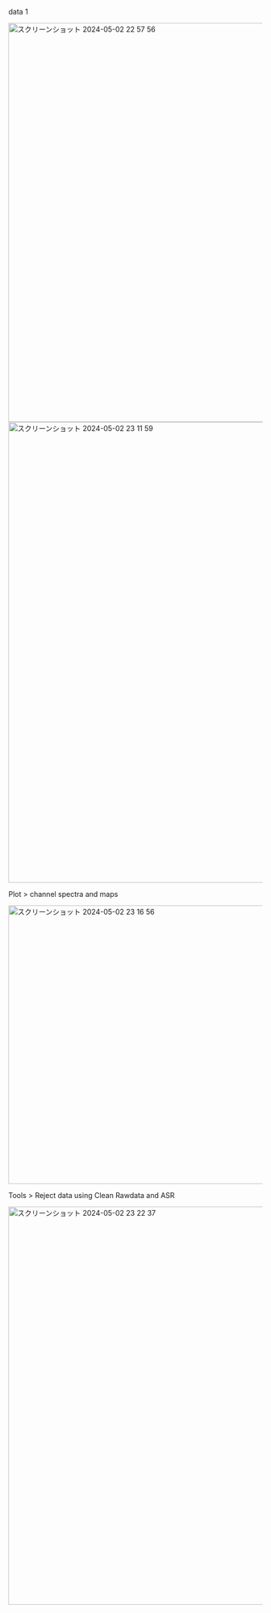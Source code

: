 

data 1  



<img width="791" alt="スクリーンショット 2024-05-02 22 57 56" src="https://github.com/am-da/mTRF/assets/112613519/48493520-11b5-4ab8-9fe7-7b4a84ed720b">

<img width="913" alt="スクリーンショット 2024-05-02 23 11 59" src="https://github.com/am-da/mTRF/assets/112613519/53b89ed7-a7c2-43df-b8f6-976a4dfc85ea">


Plot > channel spectra and maps  

<img width="552" alt="スクリーンショット 2024-05-02 23 16 56" src="https://github.com/am-da/mTRF/assets/112613519/f37647ca-c034-429f-ad90-830b979a2fca">

Tools > Reject data using Clean Rawdata and ASR  

<img width="789" alt="スクリーンショット 2024-05-02 23 22 37" src="https://github.com/am-da/mTRF/assets/112613519/96fe7aa3-aa0b-4fe6-a3f1-11097d64bb0c">


